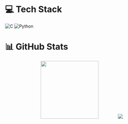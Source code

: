 # 💻 Tech Stack
![C](https://img.shields.io/badge/c-%2300599C.svg?style=for-the-badge&logo=c&logoColor=white)
![Python](https://img.shields.io/badge/python-3670A0?style=for-the-badge&logo=python&logoColor=ffdd54)

# 📊 GitHub Stats
<div align="center">
  <img src="https://github-readme-stats.vercel.app/api?username=franzk4lt&theme=apprentice&hide_border=false&include_all_commits=true&count_private=false" height="190" style="margin-right:60px;" />
  <img src="https://github-readme-stats.vercel.app/api/top-langs/?username=franzk4lt&theme=apprentice&hide_progress=true" />
</div>
